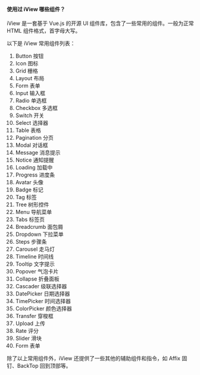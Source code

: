 <!--
 * @Author: Shu Binqi
 * @Date: 2023-03-01 07:35:28
 * @LastEditors: Shu Binqi
 * @LastEditTime: 2023-03-04 21:07:03
 * @Description: iView（1题）
 * @Version: 1.0.0
 * @FilePath: \interviewQuestions\前端框架\UI\iView.md
-->

#### 使用过 iView 哪些组件？

iView 是一套基于 Vue.js 的开源 UI 组件库，包含了一些常用的组件。一般为正常 HTML 组件格式，首字母大写。

以下是 iView 常用组件列表：

1. Button 按钮
1. Icon 图标
1. Grid 栅格
1. Layout 布局
1. Form 表单
1. Input 输入框
1. Radio 单选框
1. Checkbox 多选框
1. Switch 开关
1. Select 选择器
1. Table 表格
1. Pagination 分页
1. Modal 对话框
1. Message 消息提示
1. Notice 通知提醒
1. Loading 加载中
1. Progress 进度条
1. Avatar 头像
1. Badge 标记
1. Tag 标签
1. Tree 树形控件
1. Menu 导航菜单
1. Tabs 标签页
1. Breadcrumb 面包屑
1. Dropdown 下拉菜单
1. Steps 步骤条
1. Carousel 走马灯
1. Timeline 时间线
1. Tooltip 文字提示
1. Popover 气泡卡片
1. Collapse 折叠面板
1. Cascader 级联选择器
1. DatePicker 日期选择器
1. TimePicker 时间选择器
1. ColorPicker 颜色选择器
1. Transfer 穿梭框
1. Upload 上传
1. Rate 评分
1. Slider 滑块
1. Form 表单

除了以上常用组件外，iView 还提供了一些其他的辅助组件和指令，如 Affix 固钉、BackTop 回到顶部等。
